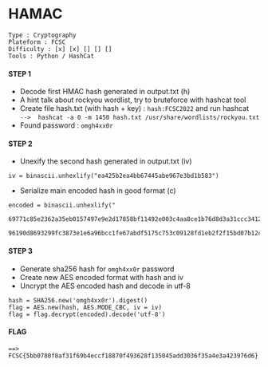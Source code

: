 # HAMAC
```
Type : Cryptography
Plateform : FCSC
Difficulty : [x] [x] [] [] []
Tools : Python / HashCat
```
#### STEP 1
 - Decode first HMAC hash generated in output.txt (h)
 - A hint talk about rockyou wordlist, try to bruteforce with hashcat tool</br>
 - Create file hash.txt (with hash + key) : `hash:FCSC2022` and run hashcat</br>
`-->  hashcat -a 0 -m 1450 hash.txt /usr/share/wordlists/rockyou.txt`
 - Found password : `omgh4xx0r`
#### STEP 2
 - Unexify the second hash generated in output.txt (iv)
```
iv = binascii.unhexlify("ea425b2ea4bb67445abe967e3bd1b583")
```
 - Serialize main encoded hash in good format (c)
```
encoded = binascii.unhexlify("
    69771c85e2362a35eb0157497e9e2d17858bf11492e003c4aa8ce1b76d8d3a31ccc3412ec6e619e79
    96190d8693299fc3873e1e6a96bcc1fe67abdf5175c753c09128fd1eb2f2f15bd07b12c5bfc2933")
```
#### STEP 3
 - Generate sha256 hash for `omgh4xx0r` password
 - Create new AES encoded format with hash and iv
 - Uncrypt the AES encoded hash and decode in utf-8
```
hash = SHA256.new('omgh4xx0r').digest()
flag = AES.new(hash, AES.MODE_CBC, iv = iv)
flag = flag.decrypt(encoded).decode('utf-8')
```
#### FLAG
`==> FCSC{5bb0780f8af31f69b4eccf18870f493628f135045add3036f35a4e3a423976d6}`